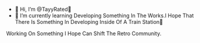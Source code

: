 - 👋 Hi, I’m @TayyRated🚊
- 🌱 I’m currently learning  Developing Something In The Works.I Hope That There Is Something In Developing Inside Of A Train Station🚊

<!---
TayyRated/TayyRated is a ✨ special ✨ repository because its `README.md` (this file) appears on your GitHub profile.
You can click the Preview link to take a look at your changes.
--->

Working On Something I Hope Can Shift The Retro Community.
